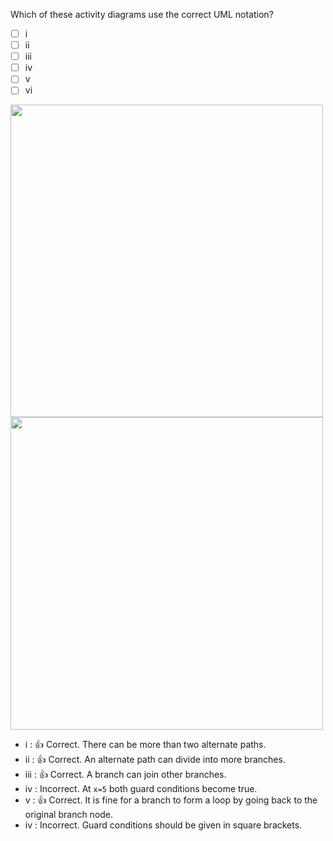 <panel header=":lock::key: Which activity diagrams are correct?">
<question>

Which of these activity diagrams use the correct UML notation?

- [ ] i 
- [ ] ii
- [ ] iii
- [ ] iv
- [ ] v
- [ ] vi

<img src="{{baseUrl}}/uml/activityDiagrams/basicNotations/alternatePaths/images/q-correctNotation1.png" width="500" />
<img src="{{baseUrl}}/uml/activityDiagrams/basicNotations/alternatePaths/images/q-correctNotation2.png" width="500" />
<p/>

<div slot="answer">

* i : :+1: Correct. There can be more than two alternate paths. 
* ii : :+1: Correct. An alternate path can divide into more branches.
* iii : :+1: Correct. A branch can join other branches.
* iv : Incorrect. At `x=5` both guard conditions become true.
* v : :+1: Correct. It is fine for a branch to form a loop by going back to the original branch node.
* iv : Incorrect. Guard conditions should be given in square brackets.

</div>
</question>
</panel>

